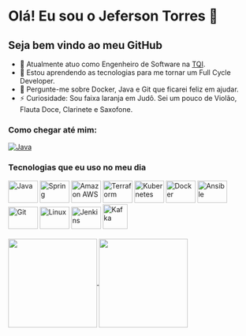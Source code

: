# Olá! Eu sou o Jeferson Torres 👋
## Seja bem vindo ao meu GitHub
- 🔭 Atualmente atuo como Engenheiro de Software na [TQI](https://www.tqi.com.br/).
- 🌱 Estou aprendendo as tecnologias para me tornar um Full Cycle Developer.
- 💬 Pergunte-me sobre Docker, Java e Git que ficarei feliz em ajudar.
- ⚡ Curiosidade: Sou faixa laranja em Judô. Sei um pouco de Violão, Flauta Doce, Clarinete e Saxofone.

### Como chegar até mim:
[<img aling="center" alt="Java" src="https://img.shields.io/badge/LinkedIn-0077B5?style=for-the-badge&logo=linkedin&logoColor=white">](https://www.linkedin.com/in/jefersontorres-f/)

### Tecnologias que eu uso no meu dia
<!--Link dos Icon https://devicon.dev/-->

<div style="diplay: inline_block">
  <link rel="stylesheet" href="https://cdn.jsdelivr.net/gh/devicons/devicon@v2.15.1/devicon.min.css">
  <img aling="center" alt="Java" height="45" width="60" src="https://cdn.jsdelivr.net/gh/devicons/devicon/icons/java/java-original.svg" />
  <img aling="center" alt="Spring" height="45" width="60" src="https://cdn.jsdelivr.net/gh/devicons/devicon/icons/spring/spring-original.svg" />
  <img aling="center" alt="Amazon AWS" height="45" width="60" src="https://cdn.jsdelivr.net/gh/devicons/devicon/icons/amazonwebservices/amazonwebservices-original.svg" />
  <img aling="center" alt="Terraform" height="45" width="60" src="https://cdn.jsdelivr.net/gh/devicons/devicon/icons/terraform/terraform-original.svg" />
  <img aling="center" alt="Kubernetes" height="45" width="60" src="https://cdn.jsdelivr.net/gh/devicons/devicon/icons/kubernetes/kubernetes-plain.svg" />
  <img aling="center" alt="Docker" height="45" width="60" src="https://cdn.jsdelivr.net/gh/devicons/devicon/icons/docker/docker-original.svg" />
  <img aling="center" alt="Ansible" height="45" width="60" src="https://cdn.jsdelivr.net/gh/devicons/devicon/icons/ansible/ansible-original.svg" />
  <img aling="center" alt="Git" height="45" width="60" src="https://cdn.jsdelivr.net/gh/devicons/devicon/icons/git/git-original.svg" />
  <img aling="center" alt="Linux" height="45" width="60" src="https://cdn.jsdelivr.net/gh/devicons/devicon/icons/linux/linux-original.svg" />
  <img aling="center" alt="Jenkins" height="45" width="60" src="https://cdn.jsdelivr.net/gh/devicons/devicon/icons/jenkins/jenkins-original.svg" />
  <img bgcolo="#FFF" aling="center" alt="Kafka" height="50" src="https://openwhisk.apache.org/images/icons/icon-kafka-white-trans.png" />
</div>
<!-- <div style="diplay: inline_block">
  <img aling="center" alt="Java" src="https://img.shields.io/badge/Java-ED8B00?style=for-the-badge&logo=java&logoColor=white">
  <img aling="center" alt="Spring" src="https://img.shields.io/badge/Spring-6DB33F?style=for-the-badge&logo=spring&logoColor=white">
  <img aling="center" alt="Amazon AWS" src="https://img.shields.io/badge/Amazon_AWS-232F3E?style=for-the-badge&logo=amazon-aws&logoColor=white">
  <img aling="center" alt="Terraform" src="https://img.shields.io/badge/terraform-4287f5?style=for-the-badge&logo=terraform&logoColor=white">
  <img aling="center" alt="Kubernetes" src="https://img.shields.io/badge/kubernetes-fff?style=for-the-badge&logo=kubernetes">
  <img aling="center" alt="Docker" src="https://img.shields.io/badge/docker-0db7ed?style=for-the-badge&logo=docker&logoColor=white">
  <img aling="center" alt="Ansible" src="https://img.shields.io/badge/ansible-000?style=for-the-badge&logo=ansible&logoColor=white">
  <img aling="center" alt="Git" src="https://img.shields.io/badge/Git-fff?style=for-the-badge&logo=git">
</div> -->


<br>
<a href="https://github.com/JefersonT?tab=repositories">
  <img height="180cm" align="center" src="https://github-readme-stats.vercel.app/api?username=jefersont&count_private=true&show_icons=true&theme=github_dark&include_all_commits=true&count_private=true" />
</a>
<a href="https://github.com/JefersonT?tab=repositories">
  <img height="180cm" align="center" src="https://github-readme-stats.vercel.app/api/top-langs/?username=jefersont&show_icons=true&theme=github_dark&layout=compact&langs_count=6" />
</a>

<br/>


<!-- [![willianrod's wakatime stats](https://github-readme-stats.vercel.app/api/wakatime?username=jefersont&show_icons=true&theme=dark)](https://github.com/JefersonT?tab=repositories) -->

<!-- [![Readme Card](https://github-readme-stats.vercel.app/api/pin/?username=jefersont&repo=OdontoNetwork&show_icons=true&theme=github_dark&show_owner=true)](https://github.com/anuraghazra/github-readme-stats) -->


<!-- ### Hi there 👋
## I'm Jeferson Torres -->
<!-- # Hi there! I'm Jeferson Torres 👋 -->
<!--
**JefersonT/JefersonT** is a ✨ _special_ ✨ repository because its `README.md` (this file) appears on your GitHub profile.

Here are some ideas to get you started:

- 🔭 I’m currently working on ...
- 🌱 I’m currently learning ...
- 👯 I’m looking to collaborate on ...
- 🤔 I’m looking for help with ...
- 💬 Ask me about ...
- 📫 How to reach me: ...
- 😄 Pronouns: ...
- ⚡ Fun fact: ...
-->

